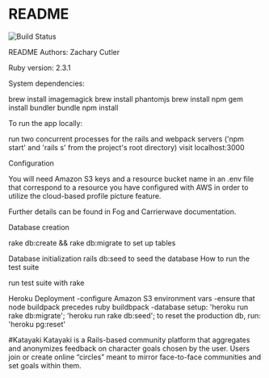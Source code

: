 # README

![Build Status](https://codeship.com/projects/5aecb580-6c95-0134-2387-2643ab6f7762/status?branch=master)
<!-- ![Coverage Status](https://coveralls.io/repos/zach348/katayaki/badge.png) -->

README
Authors: Zachary Cutler

Ruby version: 2.3.1

System dependencies:

brew install imagemagick
brew install phantomjs
brew install npm
gem install bundler
bundle
npm install


To run the app locally:

run two concurrent processes for the rails and webpack servers ('npm start' and 'rails s' from the project's root directory)
visit localhost:3000


Configuration

You will need Amazon S3 keys and a resource bucket name in an .env file that correspond to a resource you have configured with AWS in order to utilize the cloud-based profile picture feature.

Further details can be found in Fog and Carrierwave documentation.


Database creation

rake db:create && rake db:migrate to set up tables

Database initialization
rails db:seed to seed the database
How to run the test suite

run test suite with rake


Heroku Deployment
-configure Amazon S3 environment vars
-ensure that node buildpack precedes ruby buildbpack
-database setup: 'heroku run rake db:migrate'; 'heroku run rake db:seed';
to reset the production db, run: 'heroku pg:reset'


#Katayaki
Katayaki is a Rails-based community platform that aggregates and anonymizes feedback on character goals chosen by the user. Users join or create online “circles” meant to mirror face-to-face communities and set goals within them.
